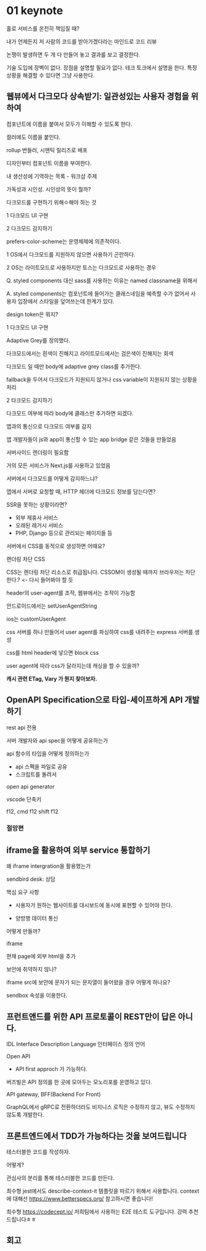 # 01 keynote

홀로 서비스를 온전히 책임질 때?

내가 언제든지 저 사람의 코드를 받아가겠다라는 마인드로 코드 리뷰

논쟁이 발생하면 두 개 다 만들어 놓고 결과를 보고 결정한다.

기술 도입에 장벽이 없다. 장점을 설명할 필요가 없다. 테크 토크에서 설명을 한다. 특정 상황을 해결할 수 있다면 그냥 사용한다.

## 웹뷰에서 다크모다 상속받기: 일관성있는 사용자 경험을 위하여

컴포넌트에 이름을 붙여서 모두가 이해할 수 있도록 한다.

컬러에도 이름을 붙인다.

rollup 번들러, 시맨틱 릴리즈로 배포

디자인부터 컴포넌트 이름을 부여한다.

내 생산성에 기역하는 목록 - 워크샵 주제

가독성과 시인성. 시인성의 뜻이 뭘까?

다크모드를 구현하기 위해ㅇ해야 하는 것

1 다크모드 UI 구현

2 다크모드 감지하기

prefers-color-scheme는 운영체제에 의존적이다.

1 OS에서 다크모드를 지원하지 않으면 사용하기 곤란하다.

2 OS는 라이트모드로 사용하지만 토스는 다크모드로 사용하는 경우

Q. styled components 대신 sass를 사용하는 이유는 named classname을 위해서

A. styled components는 컴포넌트에 들어가는 클래스네임을 예측할 수가 없어서 사용자 입장에서 스타일을 덮어쓰는데 한계가 있다.

design token은 뭐지?

1 다크모드 UI 구현

Adaptive Grey를 정의했다.

다크모드에서는 흰색이 진해지고 라이트모드에서는 검은색이 진해지는 회색

다크모드 일 때만 body에 adaptive grey class를 추가한다.

fallback을 두어서 다크모드가 지원되지 않거나 css variable이 지원되지 않는 상황을 처리

2 타크모드 감지하기

다크모드 여부에 따라 body에 클래스만 추가하면 되겠다.

앱과의 통신으로 다크모드 여부를 감지

앱 개발자들이 js와 app이 통신할 수 있는 app bridge 같은 것들을 만들었음

서버사이드 렌더링이 필요함

거의 모든 서비스가 Next.js를 사용하고 있었음

서버에서 다크모드를 어떻게 감지하느냐?

앱에서 서버로 요청할 때, HTTP 헤더에 다크모드 정보를 담는다면?

SSR을 못하는 상황이라면?

- 외부 제휴사 서비스
- 오래된 레거시 서비스
- PHP, Django 등으로 관리되는 페이지들 등

서버에서 CSS를 동적으로 생성하면 어때요?

랜더링 차단 CSS

CSS는 렌더링 차단 리소스로 취급됩니다. CSSOM이 생성될 때까지 브라우저는 차단한다.? <- 다시 들어봐야 할 듯

header의 user-agent를 조작, 웹뷰에서는 조작이 가능함

안드로이드에서는 setUserAgentString

ios는 customUserAgent

css 서버를 하나 만들어서 user agent를 파싱하여 css를 내려주는 express 서버를 생성

css를 html header에 넣으면 block css

user agent에 따라 css가 달라지는데 캐싱을 할 수 있을까?

**캐시 관련 ETag, Vary 가 뭔지 찾아보자.**

## OpenAPI Specification으로 타입-세이프하게 API 개발하기

rest api 전용

서버 개발자와 api spec을 어떻게 공유하는가

api 함수의 타입을 어떻게 정의하는가

- api 스펙을 파일로 공유
- 스크립트를 돌려서

open api generator

vscode 단축키

f12, cmd f12 shift f12

### 절망편

## iframe을 활용하여 외부 service 통합하기

왜 iframe intergration을 활용했는가

sendbird desk: 상담

핵심 요구 사항

- 사용자가 원하는 웹사이트를 대시보드에 동시에 표현할 수 있어야 한다.

- 양방행 데이터 통신

어떻게 만들까?

iframe

현재 page에 외부 html을 추가

보안에 취약하지 않나?

iframe src에 보안에 문자가 되는 문자열이 들어왔을 경우 어떻게 하나요?

sendbox 속성을 이용한다.

## 프런트앤드를 위한 API 프로토콜이 REST만이 답은 아니다.

IDL Interface Description Language 인터페이스 정의 언어

Open API

- API first approch 가 가능하다.

버즈빌은 API 정의를 한 곳에 모아두는 모노리포를 운영하고 있다.

API gateway, BFF(Backend For Front)

GraphQL에서 gRPC로 전환하더라도 비지니스 로직은 수정하지 않고, 뷰도 수정하지 않도록 개발한다.

## 프론트엔드에서 TDD가 가능하다는 것을 보여드립니다

테스터블한 코드를 작성하자.

어떻게?

관심사의 분리를 통해 테스터블한 코드를 만든다.



최수형
​jest에서도 describe-context-it 템플릿을 따르기 위해서 사용합니다. context에 대해선 https://www.betterspecs.org/ 참고하시면 좋습니다!

최수형
​https://codecept.io/ 저희팀에서 사용하는 E2E 테스트 도구입니다. 강력 추천드립니다ㅎㅎ

## 회고
